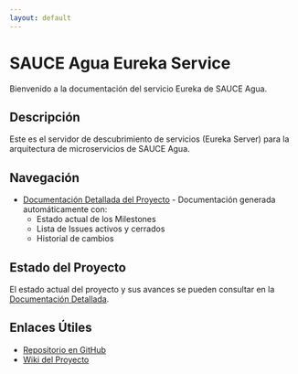 ```yaml
---
layout: default
---
```


# SAUCE Agua Eureka Service

Bienvenido a la documentación del servicio Eureka de SAUCE Agua.

## Descripción

Este es el servidor de descubrimiento de servicios (Eureka Server) para la arquitectura de microservicios de SAUCE Agua.

## Navegación

- [Documentación Detallada del Proyecto](project-documentation.html) - Documentación generada automáticamente con:
  - Estado actual de los Milestones
  - Lista de Issues activos y cerrados
  - Historial de cambios

## Estado del Proyecto

El estado actual del proyecto y sus avances se pueden consultar en la [Documentación Detallada](project-documentation.html).

## Enlaces Útiles

- [Repositorio en GitHub](https://github.com/SAUCE-services/SAUCE.agua.eureka-service)
- [Wiki del Proyecto](https://github.com/SAUCE-services/SAUCE.agua.eureka-service/wiki) 